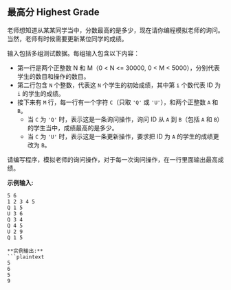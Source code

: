 ## 最高分 Highest Grade

老师想知道从某某同学当中，分数最高的是多少，现在请你编程模拟老师的询问。当然，老师有时候需要更新某位同学的成绩。

输入包括多组测试数据。每组输入包含以下内容：

- 第一行是两个正整数 N 和 M（0 < N <= 30000, 0 < M < 5000），分别代表学生的数目和操作的数目。
- 第二行包含 `N` 个整数，代表这 `N` 个学生的初始成绩，其中第 `i` 个数代表 ID 为 `i` 的学生的成绩。
- 接下来有 `M` 行，每一行有一个字符 `C`（只取 `'Q'` 或 `'U'`），和两个正整数 `A` 和 `B`。
    - 当 `C` 为 `'Q'` 时，表示这是一条询问操作，询问 ID 从 `A` 到 `B`（包括 `A` 和 `B`）的学生当中，成绩最高的是多少。
    - 当 `C` 为 `'U'` 时，表示这是一条更新操作，要求把 ID 为 `A` 的学生的成绩更改为 `B`。

请编写程序，模拟老师的询问操作，对于每一次询问操作，在一行里面输出最高成绩。

**示例输入:**
```plaintext
5 6
1 2 3 4 5
Q 1 5
U 3 6
Q 3 4
Q 4 5
U 2 9
Q 1 5

**实例输出:**
```plaintext
5
6
5
9